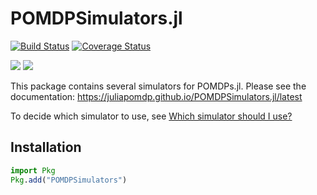 # POMDPSimulators.jl

[![Build Status](https://travis-ci.org/JuliaPOMDP/POMDPSimulators.jl.svg?branch=master)](https://travis-ci.org/JuliaPOMDP/POMDPSimulators.jl)
[![Coverage Status](https://coveralls.io/repos/github/JuliaPOMDP/POMDPSimulators.jl/badge.svg?branch=master)](https://coveralls.io/github/JuliaPOMDP/POMDPSimulators.jl?branch=master)

[![](https://img.shields.io/badge/docs-stable-blue.svg)](https://juliapomdp.github.io/POMDPSimulators.jl/stable)
[![](https://img.shields.io/badge/docs-latest-blue.svg)](https://juliapomdp.github.io/POMDPSimulators.jl/latest)

This package contains several simulators for POMDPs.jl. Please see the documentation: https://juliapomdp.github.io/POMDPSimulators.jl/latest

To decide which simulator to use, see [Which simulator should I use?](https://juliapomdp.github.io/POMDPSimulators.jl/latest/which/)

## Installation

```julia
import Pkg
Pkg.add("POMDPSimulators")
```
